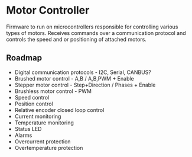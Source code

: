 # Motor Controller
Firmware to run on microcontrollers responsible for controlling various types of motors. Receives commands over a communication protocol and controls the speed and or positioning of attached motors.

## Roadmap
* Digital communication protocols - I2C, Serial, CANBUS?
* Brushed motor control - A,B / A,B,PWM + Enable
* Stepper motor control - Step+Direction / Phases + Enable
* Brushless motor control - PWM
* Speed control
* Position control
* Relative encoder closed loop control
* Current monitoring
* Temperature monitoring
* Status LED
* Alarms
* Overcurrent protection
* Overtemperature protection